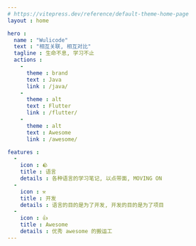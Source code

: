 ```yaml
---
# https://vitepress.dev/reference/default-theme-home-page
layout : home

hero :
  name : "Wulicode"
  text : "相互关联, 相互对比"
  tagline : 生命不息, 学习不止
  actions :
    -
      theme : brand
      text : Java
      link : /java/
    -
      theme : alt
      text : Flutter
      link : /flutter/
    -
      theme : alt
      text : Awesome
      link : /awesome/

features :
  -
    icon : 🪨
    title : 语言
    details : 各种语言的学习笔记, 以点带面, MOVING ON
  -
    icon : ⚒️
    title : 开发
    details : 语言的目的是为了开发, 开发的目的是为了项目
  -
    icon : 👍
    title : Awesome
    details : 优秀 awesome 的搬运工
---
```


